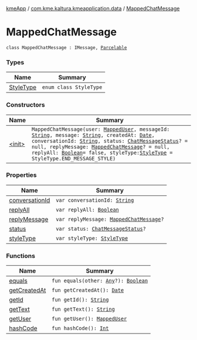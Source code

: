 [kmeApp](../../index.md) / [com.kme.kaltura.kmeapplication.data](../index.md) / [MappedChatMessage](./index.md)

# MappedChatMessage

`class MappedChatMessage : IMessage, `[`Parcelable`](https://developer.android.com/reference/android/os/Parcelable.html)

### Types

| Name | Summary |
|---|---|
| [StyleType](-style-type/index.md) | `enum class StyleType` |

### Constructors

| Name | Summary |
|---|---|
| [&lt;init&gt;](-init-.md) | `MappedChatMessage(user: `[`MappedUser`](../-mapped-user/index.md)`, messageId: `[`String`](https://kotlinlang.org/api/latest/jvm/stdlib/kotlin/-string/index.html)`, message: `[`String`](https://kotlinlang.org/api/latest/jvm/stdlib/kotlin/-string/index.html)`, createdAt: `[`Date`](https://developer.android.com/reference/java/util/Date.html)`, conversationId: `[`String`](https://kotlinlang.org/api/latest/jvm/stdlib/kotlin/-string/index.html)`, status: `[`ChatMessageStatus`](../-chat-message-status/index.md)`? = null, replyMessage: `[`MappedChatMessage`](./index.md)`? = null, replyAll: `[`Boolean`](https://kotlinlang.org/api/latest/jvm/stdlib/kotlin/-boolean/index.html)` = false, styleType: `[`StyleType`](-style-type/index.md)` = StyleType.END_MESSAGE_STYLE)` |

### Properties

| Name | Summary |
|---|---|
| [conversationId](conversation-id.md) | `var conversationId: `[`String`](https://kotlinlang.org/api/latest/jvm/stdlib/kotlin/-string/index.html) |
| [replyAll](reply-all.md) | `var replyAll: `[`Boolean`](https://kotlinlang.org/api/latest/jvm/stdlib/kotlin/-boolean/index.html) |
| [replyMessage](reply-message.md) | `var replyMessage: `[`MappedChatMessage`](./index.md)`?` |
| [status](status.md) | `var status: `[`ChatMessageStatus`](../-chat-message-status/index.md)`?` |
| [styleType](style-type.md) | `var styleType: `[`StyleType`](-style-type/index.md) |

### Functions

| Name | Summary |
|---|---|
| [equals](equals.md) | `fun equals(other: `[`Any`](https://kotlinlang.org/api/latest/jvm/stdlib/kotlin/-any/index.html)`?): `[`Boolean`](https://kotlinlang.org/api/latest/jvm/stdlib/kotlin/-boolean/index.html) |
| [getCreatedAt](get-created-at.md) | `fun getCreatedAt(): `[`Date`](https://developer.android.com/reference/java/util/Date.html) |
| [getId](get-id.md) | `fun getId(): `[`String`](https://kotlinlang.org/api/latest/jvm/stdlib/kotlin/-string/index.html) |
| [getText](get-text.md) | `fun getText(): `[`String`](https://kotlinlang.org/api/latest/jvm/stdlib/kotlin/-string/index.html) |
| [getUser](get-user.md) | `fun getUser(): `[`MappedUser`](../-mapped-user/index.md) |
| [hashCode](hash-code.md) | `fun hashCode(): `[`Int`](https://kotlinlang.org/api/latest/jvm/stdlib/kotlin/-int/index.html) |
